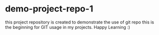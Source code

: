 # demo-project-repo-1
this project repository is created to demonstrate the use of git repo
this is the beginning for GIT usage in my projects.
Happy Learning :)
